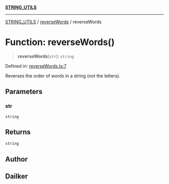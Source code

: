 [**STRING_UTILS**](../../README.md)

***

[STRING_UTILS](../../README.md) / [reverseWords](../README.md) / reverseWords

# Function: reverseWords()

> **reverseWords**(`str`): `string`

Defined in: [reverseWords.ts:7](https://github.com/dailker/everyutil/blob/483b8bac7542bbca68c14daba34579f97fabc512/src/string/reverseWords.ts#L7)

Reverses the order of words in a string (not the letters).

## Parameters

### str

`string`

## Returns

`string`

## Author

## Dailker
